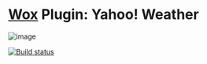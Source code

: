 [Wox](http://getwox.com) Plugin: Yahoo! Weather
===========================================
![image](https://f.cloud.github.com/assets/158528/2491420/cee72f2e-b1eb-11e3-817f-a14e45c74737.png)

[![Build status](https://ci.appveyor.com/api/projects/status/efgmiyuf5ffjyjbf)](https://ci.appveyor.com/project/orzFly/wox-plugin-weather)